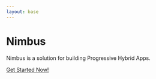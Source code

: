 ```yaml
---
layout: base
---
```


# Nimbus

Nimbus is a solution for building Progressive Hybrid Apps.

[Get Started Now!](docs/overview/)
